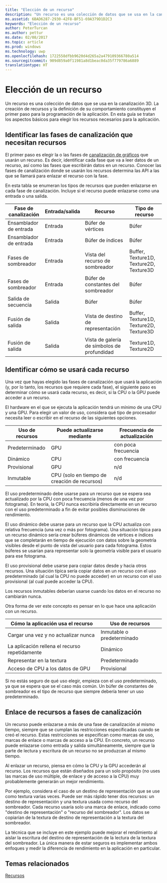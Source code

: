 ```yaml
---
title: "Elección de un recurso"
description: "Un recurso es una colección de datos que se usa en la canalización 3D."
ms.assetid: 6BAD6287-2930-42F8-BF51-69A379D1D2C3
keywords: "Elección de un recurso"
author: PeterTurcan
ms.author: pettur
ms.date: 02/08/2017
ms.topic: article
ms.prod: windows
ms.technology: uwp
ms.openlocfilehash: 1722558dfbb9620d4d265a2a479109366780a514
ms.sourcegitcommit: 909d859a0f11981a8d1beac0da35f779786a6889
translationtype: HT
---
```

# <a name="choosing-a-resource"></a>Elección de un recurso


Un recurso es una colección de datos que se usa en la canalización 3D. La creación de recursos y la definición de su comportamiento constituyen el primer paso para la programación de la aplicación. En esta guía se tratan los aspectos básicos para elegir los recursos necesarios para la aplicación.

## <a name="span-ididentifybindingspanspan-ididentifybindingspanspan-ididentifybindingspanidentify-pipeline-stages-that-need-resources"></a><span id="Identify_Binding"></span><span id="identify_binding"></span><span id="IDENTIFY_BINDING"></span>Identificar las fases de canalización que necesitan recursos


El primer paso es elegir la o las fases de [canalización de gráficos](graphics-pipeline.md) que usarán un recurso. Es decir, identificar cada fase que va a leer datos de un recurso, así como las fases que escribirán datos en un recurso. Conocer las fases de canalización donde se usarán los recursos determina las API a las que se llamará para enlazar el recurso con la fase.

En esta tabla se enumeran los tipos de recursos que pueden enlazarse en cada fase de canalización. Incluye si el recurso puede enlazarse como una entrada o una salida.

| Fase de canalización  | Entrada/salida | Recurso               | Tipo de recurso                           |
|-----------------|--------|------------------------|-----------------------------------------|
| Ensamblador de entrada | Entrada     | Búfer de vértices          | Búfer                                  |
| Ensamblador de entrada | Entrada     | Búfer de índices           | Búfer                                  |
| Fases de sombreador   | Entrada     | Vista del recurso de sombreador    | Buffer, Texture1D, Texture2D, Texture3D |
| Fases de sombreador   | Entrada     | Búfer de constantes del sombreador | Búfer                                  |
| Salida de secuencia   | Salida    | Búfer                 | Búfer                                  |
| Fusión de salida   | Salida    | Vista de destino de representación     | Buffer, Texture1D, Texture2D, Texture3D |
| Fusión de salida   | Salida    | Vista de galería de símbolos de profundidad     | Texture1D, Texture2D                    |

 

## <a name="span-ididentifyusagespanspan-ididentifyusagespanspan-ididentifyusagespanidentify-how-each-resource-will-be-used"></a><span id="Identify_Usage"></span><span id="identify_usage"></span><span id="IDENTIFY_USAGE"></span>Identificar cómo se usará cada recurso


Una vez que hayas elegido las fases de canalización que usará la aplicación (y, por lo tanto, los recursos que requiere cada fase), el siguiente paso es determinar cómo se usará cada recurso, es decir, si la CPU o la GPU puede acceder a un recurso.

El hardware en el que se ejecuta la aplicación tendrá un mínimo de una CPU y una GPU. Para elegir un valor de uso, considera qué tipo de procesador necesita leer o escribir en el recurso de las siguientes opciones.

| Uso de recursos | Puede actualizarse mediante                    | Frecuencia de actualización |
|----------------|--------------------------------------|---------------------|
| Predeterminado        | GPU                                  | con poca frecuencia        |
| Dinámico        | CPU                                  | con frecuencia          |
| Provisional        | GPU                                  | n/d                 |
| Inmutable      | CPU (solo en tiempo de creación de recursos) | n/d                 |

 

El uso predeterminado debe usarse para un recurso que se espera sea actualizado por la CPU con poca frecuencia (menos de una vez por fotograma). En teoría, la CPU nunca escribiría directamente en un recurso con el uso predeterminado a fin de evitar posibles disminuciones de rendimiento.

El uso dinámico debe usarse para un recurso que la CPU actualiza con relativa frecuencia (una vez o más por fotograma). Una situación típica para un recurso dinámico sería crear búferes dinámicos de vértices e índices que se completarán en tiempo de ejecución con datos sobre la geometría visibles desde el punto de vista del usuario para cada fotograma. Estos búferes se usarían para representar solo la geometría visible para el usuario para ese fotograma.

El uso provisional debe usarse para copiar datos desde y hacia otros recursos. Una situación típica sería copiar datos en un recurso con el uso predeterminado (al cual la CPU no puede acceder) en un recurso con el uso provisional (al cual puede acceder la CPU).

Los recursos inmutables deberían usarse cuando los datos en el recurso no cambiarán nunca.

Otra forma de ver este concepto es pensar en lo que hace una aplicación con un recurso.

| Cómo la aplicación usa el recurso     | Uso de recursos       |
|---------------------------------------|----------------------|
| Cargar una vez y no actualizar nunca            | Inmutable o predeterminado |
| La aplicación rellena el recurso repetidamente | Dinámico              |
| Representar en la textura                     | Predeterminado              |
| Acceso de CPU a los datos de GPU                | Provisional              |

 

Si no estás seguro de qué uso elegir, empieza con el uso predeterminado, ya que se espera que se el caso más común. Un búfer de constantes de sombreador es el tipo de recurso que siempre debería tener un uso predeterminado.

## <a name="span-idresourcetypesandpipelinestagesspanspan-idresourcetypesandpipelinestagesspanspan-idresourcetypesandpipelinestagesspanbinding-resources-to-pipeline-stages"></a><span id="Resource_Types_and_Pipeline_stages"></span><span id="resource_types_and_pipeline_stages"></span><span id="RESOURCE_TYPES_AND_PIPELINE_STAGES"></span>Enlace de recursos a fases de canalización


Un recurso puede enlazarse a más de una fase de canalización al mismo tiempo, siempre que se cumplan las restricciones especificadas cuando se creó el recurso. Estas restricciones se especifican como marcas de uso, marcas de enlace o marcas de acceso a la CPU. En concreto, un recurso puede enlazarse como entrada y salida simultáneamente, siempre que la parte de lectura y escritura de un recurso no se produzcan al mismo tiempo.

Al enlazar un recurso, piensa en cómo la CPU y la GPU accederán al recurso. Los recursos que están diseñados para un solo propósito (no uses las marcas de uso múltiple, de enlace y de acceso a la CPU) muy probablemente generarán un mejor rendimiento.

Por ejemplo, considera el caso de un destino de representación que se use como textura varias veces. Puede ser más rápido tener dos recursos: un destino de representación y una textura usada como recurso del sombreador. Cada recurso usaría solo una marca de enlace, indicado como "destino de representación" o "recurso del sombreador". Los datos se copiarían de la textura de destino de representación a la textura del sombreador.

La técnica que se incluye en este ejemplo puede mejorar el rendimiento al aislar la escritura del destino de representación de la lectura de la textura del sombreador. La única manera de estar seguros es implementar ambos enfoques y medir la diferencia de rendimiento en la aplicación en particular.

## <a name="span-idrelated-topicsspanrelated-topics"></a><span id="related-topics"></span>Temas relacionados


[Recursos](resources.md)

 

 




